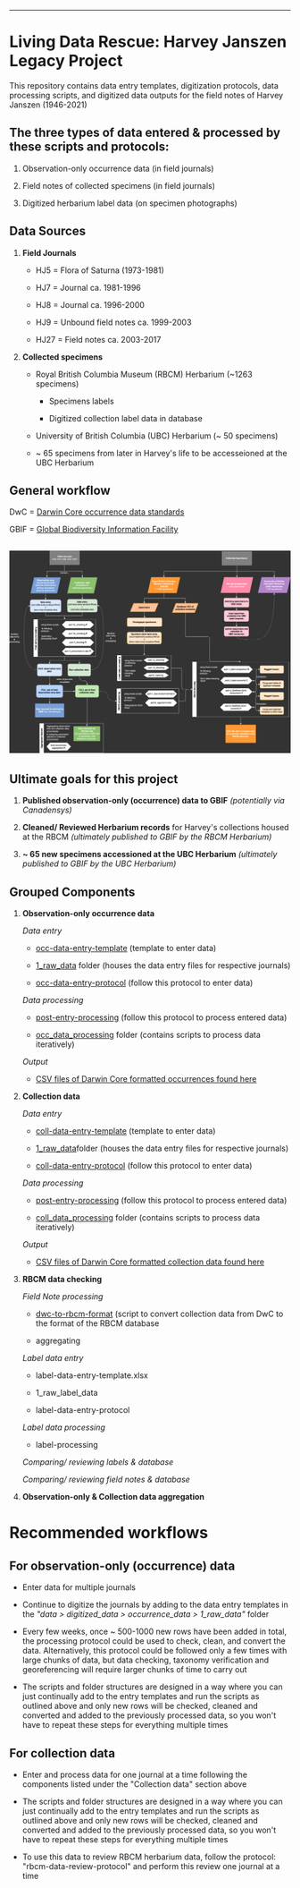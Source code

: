 ------------------------------------------------------------------------

# Living Data Rescue: Harvey Janszen Legacy Project

This repository contains data entry templates, digitization protocols, data processing scripts, and digitized data outputs for the field notes of Harvey Janszen (1946-2021)

## The three types of data entered & processed by these scripts and protocols:

1)  Observation-only occurrence data (in field journals)

2)  Field notes of collected specimens (in field journals)

3)  Digitized herbarium label data (on specimen photographs)

## Data Sources

1.  **Field Journals**

    -   HJ5 = Flora of Saturna (1973-1981)

    -   HJ7 = Journal ca. 1981-1996

    -   HJ8 = Journal ca. 1996-2000

    -   HJ9 = Unbound field notes ca. 1999-2003

    -   HJ27 = Field notes ca. 2003-2017

2.  **Collected specimens**

    -   Royal British Columbia Museum (RBCM) Herbarium (\~1263 specimens)

        -   Specimens labels

        -   Digitized collection label data in database

    -   University of British Columbia (UBC) Herbarium (\~ 50 specimens)

    -   \~ 65 specimens from later in Harvey's life to be accesseioned at the UBC Herbarium

## General workflow

DwC = [Darwin Core occurrence data standards](https://dwc.tdwg.org/list/#dwc_fieldNotes)

GBIF = [Global Biodiversity Information Facility](https://www.gbif.org/)

## ![A path diagram of this repository for the Harvey Janszen Legacy Project](img/LDP-Internship-map.png)

## Ultimate goals for this project

1.  **Published observation-only (occurrence) data to GBIF** *(potentially via Canadensys)*

2.  **Cleaned/ Reviewed Herbarium records** for Harvey's collections housed at the RBCM *(ultimately published to GBIF by the RBCM Herbarium)*

3.  **\~ 65 new specimens accessioned at the UBC Herbarium** *(ultimately published to GBIF by the UBC Herbarium)*

## Grouped Components

1.  **Observation-only occurrence data**

    *Data entry*

    -   [occ-data-entry-template](https://github.com/emench/Harvey_Janszen_Legacy_Project/blob/main/data/data_digitization/occurrence_data/1_raw_data/HJ-occ-entry-template.xlsx) (template to enter data)

    -   [1_raw_data](https://github.com/emench/Harvey_Janszen_Legacy_Project/tree/main/data/data_digitization/occurrence_data/1_raw_data) folder (houses the data entry files for respective journals)

    -   [occ-data-entry-protocol](https://github.com/emench/Harvey_Janszen_Legacy_Project/blob/main/protocols/occ-data-entry-protocol.Rmd) (follow this protocol to enter data)

    *Data processing*

    -   [post-entry-processing](https://github.com/emench/Harvey_Janszen_Legacy_Project/blob/main/protocols/post-entry-processing.Rmd) (follow this protocol to process entered data)

    -   [occ_data_processing](https://github.com/emench/Harvey_Janszen_Legacy_Project/tree/main/scripts/occ_data_processing) folder (contains scripts to process data iteratively)

    *Output*

    -   [CSV files of Darwin Core formatted occurrences found here](https://github.com/emench/Harvey_Janszen_Legacy_Project/tree/main/data/data_digitization/occurrence_data/darwin_core_data)

2.  **Collection data**

    *Data entry*

    -   [coll-data-entry-template](https://github.com/emench/Harvey_Janszen_Legacy_Project/blob/main/data/data_digitization/collection_data/1_raw_data/HJ-coll-entry%20template.xlsx) (template to enter data)

    -   [1_raw_data](https://github.com/emench/Harvey_Janszen_Legacy_Project/tree/main/data/data_digitization/collection_data/1_raw_data)folder (houses the data entry files for respective journals)

    -   [coll-data-entry-protocol](https://github.com/emench/Harvey_Janszen_Legacy_Project/blob/main/protocols/coll-data-entry-protocol.Rmd) (follow this protocol to enter data)

    *Data processing*

    -   [post-entry-processing](https://github.com/emench/Harvey_Janszen_Legacy_Project/blob/main/protocols/post-entry-processing.Rmd) (follow this protocol to process entered data)

    -   [coll_data_processing](https://github.com/emench/Harvey_Janszen_Legacy_Project/tree/main/scripts/coll_data_processing) folder (contains scripts to process data iteratively)

    *Output*

    -   [CSV files of Darwin Core formatted collection data found here](https://github.com/emench/Harvey_Janszen_Legacy_Project/tree/main/data/data_digitization/collection_data/darwin_core_data)

3.  **RBCM data checking**

    *Field Note processing*

    -   [dwc-to-rbcm-format](https://github.com/emench/Harvey_Janszen_Legacy_Project/blob/main/scripts/rbcm_data_processing/dwc-to-rbcm-format.R) (script to convert collection data from DwC to the format of the RBCM database

    -   aggregating

    *Label data entry*

    -   label-data-entry-template.xlsx

    -   1_raw_label_data

    -   label-data-entry-protocol

    *Label data processing*

    -   label-processing

    *Comparing/ reviewing labels & database*

    *Comparing/ reviewing field notes & database*

4.  **Observation-only & Collection data aggregation**

# Recommended workflows

## For observation-only (occurrence) data

-   Enter data for multiple journals

-   Continue to digitize the journals by adding to the data entry templates in the *"data \> digitized_data \> occurrence_data \> 1_raw_data"* folder

-   Every few weeks, once \~ 500-1000 new rows have been added in total, the processing protocol could be used to check, clean, and convert the data. Alternatively, this protocol could be followed only a few times with large chunks of data, but data checking, taxonomy verification and georeferencing will require larger chunks of time to carry out

-   The scripts and folder structures are designed in a way where you can just continually add to the entry templates and run the scripts as outlined above and only new rows will be checked, cleaned and converted and added to the previously processed data, so you won't have to repeat these steps for everything multiple times

## For collection data

-   Enter and process data for one journal at a time following the components listed under the "Collection data" section above

-   The scripts and folder structures are designed in a way where you can just continually add to the entry templates and run the scripts as outlined above and only new rows will be checked, cleaned and converted and added to the previously processed data, so you won't have to repeat these steps for everything multiple times

-   To use this data to review RBCM herbarium data, follow the protocol: "rbcm-data-review-protocol" and perform this review one journal at a time
